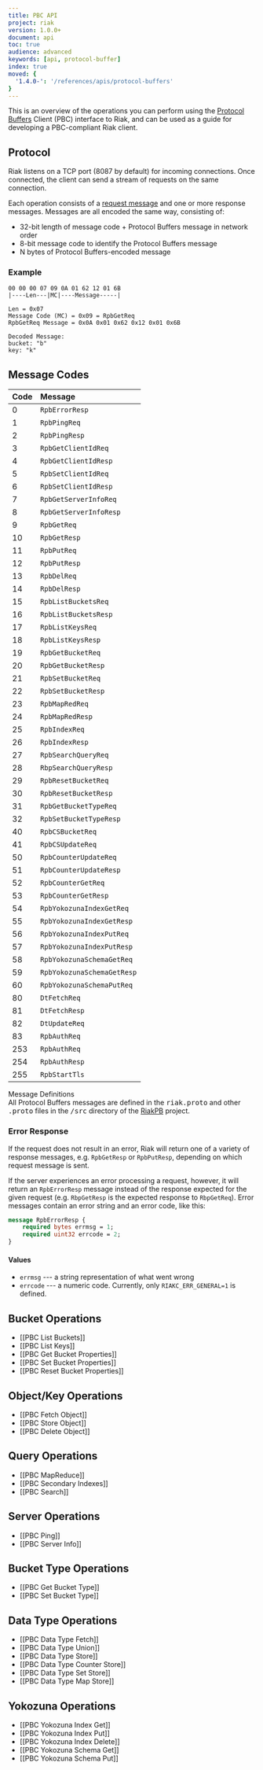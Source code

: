```yaml
---
title: PBC API
project: riak
version: 1.0.0+
document: api
toc: true
audience: advanced
keywords: [api, protocol-buffer]
index: true
moved: {
  '1.4.0-': '/references/apis/protocol-buffers'
}
---
```


This is an overview of the operations you can perform using the [Protocol Buffers](https://code.google.com/p/protobuf/) Client (PBC) interface to Riak, and can be used as a guide for developing a PBC-compliant Riak client.

## Protocol

Riak listens on a TCP port (8087 by default) for incoming connections. Once
connected, the client can send a stream of requests on the same connection.

Each operation consists of a [request message](https://developers.google.com/protocol-buffers/docs/encoding) and one or more response messages. Messages are all encoded the same way, consisting of:

* 32-bit length of message code + Protocol Buffers message in network order
* 8-bit message code to identify the Protocol Buffers message
* N bytes of Protocol Buffers-encoded message

### Example

```
00 00 00 07 09 0A 01 62 12 01 6B
|----Len---|MC|----Message-----|

Len = 0x07
Message Code (MC) = 0x09 = RpbGetReq
RpbGetReq Message = 0x0A 0x01 0x62 0x12 0x01 0x6B

Decoded Message:
bucket: "b"
key: "k"
```

## Message Codes

Code | Message |
:----|:--------|
0 | `RpbErrorResp` |
1 | `RpbPingReq` |
2 | `RpbPingResp` |
3 | `RpbGetClientIdReq` |
4 | `RpbGetClientIdResp` |
5 | `RpbSetClientIdReq` |
6 | `RpbSetClientIdResp` |
7 | `RpbGetServerInfoReq` |
8 | `RpbGetServerInfoResp` |
9 | `RpbGetReq` |
10 | `RpbGetResp` |
11 | `RpbPutReq` |
12 | `RpbPutResp` |
13 | `RpbDelReq` |
14 | `RpbDelResp` |
15 | `RpbListBucketsReq` |
16 | `RpbListBucketsResp` |
17 | `RpbListKeysReq` |
18 | `RpbListKeysResp` |
19 | `RpbGetBucketReq` |
20 | `RpbGetBucketResp` |
21 | `RpbSetBucketReq` |
22 | `RpbSetBucketResp` |
23 | `RpbMapRedReq` |
24 | `RpbMapRedResp` |
25 | `RpbIndexReq` |
26 | `RpbIndexResp` |
27 | `RpbSearchQueryReq` |
28 | `RbpSearchQueryResp` |
29 | `RpbResetBucketReq` |
30 | `RpbResetBucketResp` |
31 | `RpbGetBucketTypeReq` |
32 | `RpbSetBucketTypeResp` |
40 | `RpbCSBucketReq` |
41 | `RpbCSUpdateReq` |
50 | `RpbCounterUpdateReq` |
51 | `RpbCounterUpdateResp` |
52 | `RpbCounterGetReq` |
53 | `RpbCounterGetResp` |
54 | `RpbYokozunaIndexGetReq` |
55 | `RpbYokozunaIndexGetResp` |
56 | `RpbYokozunaIndexPutReq` |
57 | `RpbYokozunaIndexPutResp` |
58 | `RpbYokozunaSchemaGetReq` |
59 | `RpbYokozunaSchemaGetResp` |
60 | `RpbYokozunaSchemaPutReq` |
80 | `DtFetchReq` |
81 | `DtFetchResp` |
82 | `DtUpdateReq` |
83 | `RpbAuthReq` |
253 | `RpbAuthReq` |
254 | `RpbAuthResp` |
255 | `RpbStartTls` |

<div class="info">
<div class="title">Message Definitions</div>
All Protocol Buffers messages are defined in the <tt>riak.proto</tt> and other <tt>.proto</tt> files in the <tt>/src</tt> directory of the <a href="https://github.com/basho/riak_pb">RiakPB</a> project.
</div>

### Error Response

If the request does not result in an error, Riak will return one of a variety
of response messages, e.g. `RpbGetResp` or `RpbPutResp`, depending on which 
request message is sent.

If the server experiences an error processing a request, however, it will 
return an `RpbErrorResp` message instead of the response expected for the 
given request (e.g. `RbpGetResp` is the expected response to `RbpGetReq`).
Error messages contain an error string and an error code, like this:

```protobuf
message RpbErrorResp {
    required bytes errmsg = 1;
    required uint32 errcode = 2;
}
```

#### Values

* `errmsg` --- a string representation of what went wrong
* `errcode` --- a numeric code. Currently, only `RIAKC_ERR_GENERAL=1` is defined.

## Bucket Operations

* [[PBC List Buckets]]
* [[PBC List Keys]]
* [[PBC Get Bucket Properties]]
* [[PBC Set Bucket Properties]]
* [[PBC Reset Bucket Properties]]

## Object/Key Operations

* [[PBC Fetch Object]]
* [[PBC Store Object]]
* [[PBC Delete Object]]

## Query Operations

* [[PBC MapReduce]]
* [[PBC Secondary Indexes]]
* [[PBC Search]]

## Server Operations

* [[PBC Ping]]
* [[PBC Server Info]]

## Bucket Type Operations

* [[PBC Get Bucket Type]]
* [[PBC Set Bucket Type]]

## Data Type Operations

* [[PBC Data Type Fetch]]
* [[PBC Data Type Union]]
* [[PBC Data Type Store]]
* [[PBC Data Type Counter Store]]
* [[PBC Data Type Set Store]]
* [[PBC Data Type Map Store]]

## Yokozuna Operations

* [[PBC Yokozuna Index Get]]
* [[PBC Yokozuna Index Put]]
* [[PBC Yokozuna Index Delete]]
* [[PBC Yokozuna Schema Get]]
* [[PBC Yokozuna Schema Put]]
